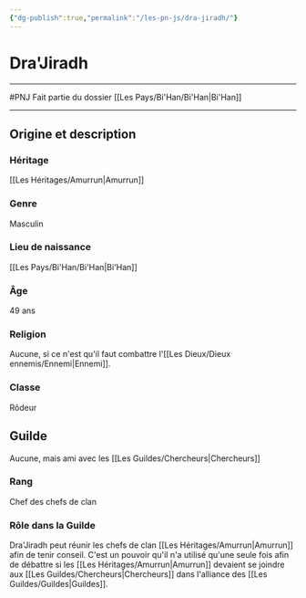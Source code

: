 ```yaml
---
{"dg-publish":true,"permalink":"/les-pn-js/dra-jiradh/"}
---
```


# Dra'Jiradh
---
#PNJ 
Fait partie du dossier [[Les Pays/Bi'Han/Bi'Han\|Bi'Han]]

-------
## Origine et description
### Héritage
[[Les Héritages/Amurrun\|Amurrun]]
### Genre
Masculin
### Lieu de naissance
[[Les Pays/Bi'Han/Bi'Han\|Bi'Han]]
### Âge
49 ans
### Religion
Aucune, si ce n'est qu'il faut combattre l'[[Les Dieux/Dieux ennemis/Ennemi\|Ennemi]].
### Classe
Rôdeur
## Guilde
Aucune, mais ami avec les [[Les Guildes/Chercheurs\|Chercheurs]]
### Rang
Chef des chefs de clan
### Rôle dans la Guilde
Dra'Jiradh peut réunir les chefs de clan [[Les Héritages/Amurrun\|Amurrun]] afin de tenir conseil. C'est un pouvoir qu'il n'a utilisé qu'une seule fois afin de débattre si les [[Les Héritages/Amurrun\|Amurrun]] devaient se joindre aux [[Les Guildes/Chercheurs\|Chercheurs]] dans l'alliance des [[Les Guildes/Guildes\|Guildes]].